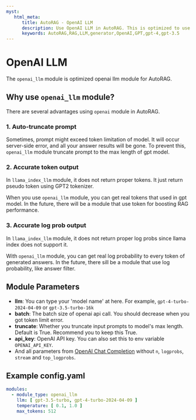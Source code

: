 ```yaml
---
myst:
   html_meta:
      title: AutoRAG - OpenAI LLM
      description: Use OpenAI LLM in AutoRAG. This is optimized to use OpenAI model in AutoRAG.
      keywords: AutoRAG,RAG,LLM,generator,OpenAI,GPT,gpt-4,gpt-3.5
---
```

# OpenAI LLM

The `openai_llm` module is optimized openai llm module for AutoRAG.

## Why use `openai_llm` module?

There are several advantages using `openai` module in AutoRAG.

### 1. Auto-truncate prompt

Sometimes, prompt might exceed token limitation of model.
It will occur server-side error, and all your answer results will be gone.
To prevent this, `openai_llm` module truncate prompt to the max length of gpt model.

### 2. Accurate token output

In `llama_index_llm` module, it does not return proper tokens. It just return pseudo token using GPT2 tokenizer.

When you use `openai_llm` module, you can get real tokens that used in gpt model.
In the future, there will be a module that use token for boosting RAG performance.

### 3. Accurate log prob output

In `llama_index_llm` module, it does not return proper log probs since llama index does not support it.

With `openai_llm` module, you can get real log probability to every token of generated answers.
In the future, there sill be a module that use log probability, like answer filter.

## **Module Parameters**

- **llm**: You can type your 'model name' at here. For example, `gpt-4-turbo-2024-04-09` or `gpt-3.5-turbo-16k`
- **batch**: The batch size of openai api call. You should decrease when you got token limit error.
- **truncate**: Whether you truncate input prompts to model's max length. Default is True. Recommend you to keep this
  True.
- **api_key**: OpenAI API key. You can also set this to env variable `OPENAI_API_KEY`.
- And all parameters
  from [OpenAI Chat Completion](https://platform.openai.com/docs/api-reference/chat/create)
  without `n`, `logprobs`, `stream` and `top_logprobs`.

## **Example config.yaml**

```yaml
modules:
  - module_type: openai_llm
    llm: [ gpt-3.5-turbo, gpt-4-turbo-2024-04-09 ]
    temperature: [ 0.1, 1.0 ]
    max_tokens: 512
```
